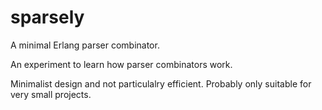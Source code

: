# sparsely
A minimal Erlang parser combinator.

An experiment to learn how parser combinators work.

Minimalist design and not particulalry efficient. Probably only
suitable for very small projects.


